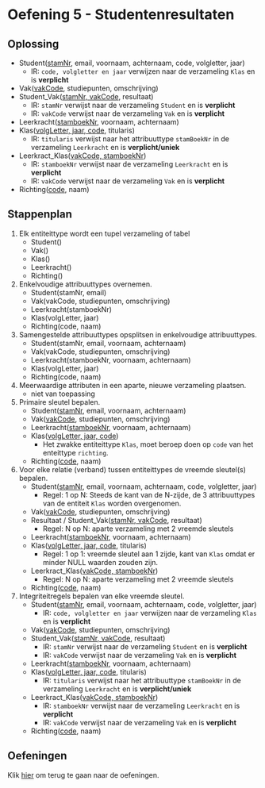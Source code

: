 # Oefening 5 - Studentenresultaten

## Oplossing
- Student(<ins>stamNr</ins>, email, voornaam, achternaam, code, volgletter, jaar)
    - IR: `code, volgletter en jaar` verwijzen naar de verzameling `Klas` en is **verplicht**
- Vak(<ins>vakCode</ins>, studiepunten, omschrijving)
- Student_Vak(<ins>stamNr, vakCode</ins>, resultaat)
    - IR: `stamNr` verwijst naar de verzameling `Student` en is **verplicht**
    - IR: `vakCode` verwijst naar de verzameling `Vak` en is **verplicht**
- Leerkracht(<ins>stamboekNr</ins>, voornaam, achternaam)
- Klas(<ins>volgLetter, jaar, code</ins>, titularis)
    - IR: `titularis` verwijst naar het attribuuttype `stamBoekNr` in de verzameling `Leerkracht` en is **verplicht/uniek**
- Leerkract_Klas(<ins>vakCode, stamboekNr</ins>)
    - IR: `stamboekNr` verwijst naar de verzameling `Leerkracht` en is **verplicht**
    - IR: `vakCode` verwijst naar de verzameling `Vak` en is **verplicht**
- Richting(<ins>code</ins>, naam)


## Stappenplan
1. Elk entiteittype wordt een tupel verzameling of tabel ​
    - Student()
    - Vak()
    - Klas()
    - Leerkracht()
    - Richting()
2. Enkelvoudige attribuuttypes overnemen.​
    - Student(stamNr, email)
    - Vak(vakCode, studiepunten, omschrijving)
    - Leerkracht(stamboekNr)
    - Klas(volgLetter, jaar)
    - Richting(code, naam)
3. Samengestelde attribuuttypes opsplitsen in enkelvoudige attribuuttypes.​
    - Student(stamNr, email, voornaam, achternaam)
    - Vak(vakCode, studiepunten, omschrijving)
    - Leerkracht(stamboekNr, voornaam, achternaam)
    - Klas(volgLetter, jaar)
    - Richting(code, naam)
4. Meerwaardige attributen in een aparte, nieuwe verzameling plaatsen.​
    - niet van toepassing
5. Primaire sleutel bepalen.​
    - Student(<ins>stamNr</ins>, email, voornaam, achternaam)
    - Vak(<ins>vakCode</ins>, studiepunten, omschrijving)
    - Leerkracht(<ins>stamboekNr</ins>, voornaam, achternaam)
    - Klas(<ins>volgLetter, jaar, code</ins>)
        - Het zwakke entiteittype `Klas`, moet beroep doen op `code` van het enteittype `richting`.
    - Richting(<ins>code</ins>, naam)
6. Voor elke relatie (verband) tussen entiteittypes de vreemde sleutel(s) bepalen.​
    - Student(<ins>stamNr</ins>, email, voornaam, achternaam, code, volgletter, jaar)
        - Regel: 1 op N: Steeds de kant van de N-zijde, de 3 attribuuttypes van de entiteit `Klas` worden overgenomen.
    - Vak(<ins>vakCode</ins>, studiepunten, omschrijving)
    - Resultaat / Student_Vak(<ins>stamNr, vakCode</ins>, resultaat)
        - Regel: N op N: aparte verzameling met 2 vreemde sleutels​
    - Leerkracht(<ins>stamboekNr</ins>, voornaam, achternaam)
    - Klas(<ins>volgLetter, jaar, code</ins>, titularis)
        - Regel: 1 op 1: vreemde sleutel aan 1 zijde, kant van `Klas` omdat er minder NULL waarden zouden zijn.
    - Leerkract_Klas(<ins>vakCode, stamboekNr</ins>)
        - Regel: N op N: aparte verzameling met 2 vreemde sleutels​
    - Richting(<ins>code</ins>, naam)
7. Integriteitregels bepalen van elke vreemde sleutel.​
    - Student(<ins>stamNr</ins>, email, voornaam, achternaam, code, volgletter, jaar)
        - IR: `code, volgletter en jaar` verwijzen naar de verzameling `Klas` en is **verplicht**
    - Vak(<ins>vakCode</ins>, studiepunten, omschrijving)
    - Student_Vak(<ins>stamNr, vakCode</ins>, resultaat)
        - IR: `stamNr` verwijst naar de verzameling `Student` en is **verplicht**
        - IR: `vakCode` verwijst naar de verzameling `Vak` en is **verplicht**
    - Leerkracht(<ins>stamboekNr</ins>, voornaam, achternaam)
    - Klas(<ins>volgLetter, jaar, code</ins>, titularis)
        - IR: `titularis` verwijst naar het attribuuttype `stamBoekNr` in de verzameling `Leerkracht` en is **verplicht/uniek**
    - Leerkract_Klas(<ins>vakCode, stamboekNr</ins>)
        - IR: `stamboekNr` verwijst naar de verzameling `Leerkracht` en is **verplicht**
        - IR: `vakCode` verwijst naar de verzameling `Vak` en is **verplicht**
    - Richting(<ins>code</ins>, naam)

## Oefeningen
Klik [hier](../exercises.md) om terug te gaan naar de oefeningen.
